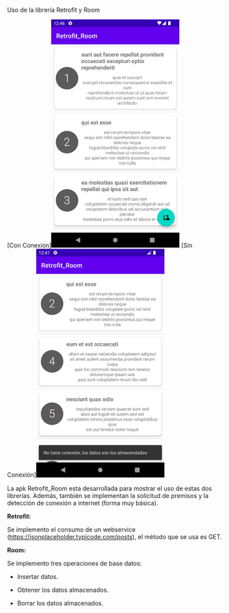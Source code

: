 Uso de la librería Retrofit y Room

[Con Conexión]<img src="https://github.com/HRDTech/Retrofit_Room/blob/master/Screenshot_1.png" width="300px">
[Sin Conexión]<img src="https://github.com/HRDTech/Retrofit_Room/blob/master/Screenshot_2.png" width="300px">


La apk Retrofit_Room esta desarrollada para mostrar el uso de estas dos
librerías. Además, también se implementan la solicitud de premisos y la
detección de conexión a internet (forma muy básica).

**Retrofit:**

Se implemento el consumo de un webservice
(<https://jsonplaceholder.typicode.com/posts>), el método que se usa es
GET.

**Room:**

Se implemento tres operaciones de base datos:

-   Insertar datos.

-   Obtener los datos almacenados.

-   Borrar los datos almacenados.
